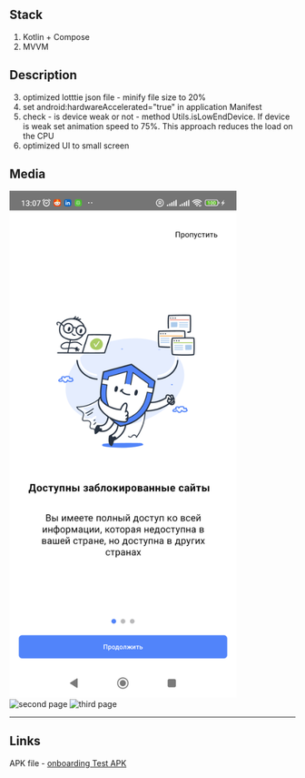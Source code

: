 ## Stack
1. Kotlin + Compose
2. MVVM

## Description
3. optimized lotttie json file - minify file size to 20%
4. set android:hardwareAccelerated="true" in application Manifest
5. check - is device weak or not - method Utils.isLowEndDevice. If device is weak set animation speed to 75%. This approach reduces the load on the CPU
6. optimized UI to small screen


## Media

<img src="media/Screenshot_20250110_130719.png" alt="first page" width="400">
<img src="images/Screenshot_20250110_130734.png" alt="second page" width="400">
<img src="images/Screenshot_20250110_130744.png" alt="third page" width="400">

---
## Links
APK file - [onboarding Test APK](https://github.com/antonykiev/VpnOnboardingTest/blob/master/media/app-debug.apk)
